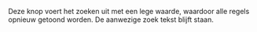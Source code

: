 Deze knop voert het zoeken uit met een lege waarde, waardoor alle regels opnieuw getoond worden. De aanwezige zoek tekst blijft staan.